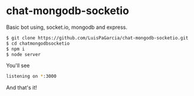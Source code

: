 # chat-mongodb-socketio
Basic bot using, socket.io, mongodb and express. 

```sh
$ git clone https://github.com/LuisPaGarcia/chat-mongodb-socketio.git
$ cd chatmongodbsocketio
$ npm i
$ node server
```

You'll see

```sh
listening on *:3000
```

And that's it!
